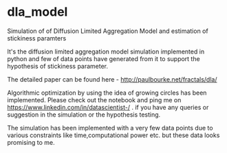 # dla_model
Simulation of of Diffusion Limited Aggregation Model and estimation of stickiness paramters

It's the diffusion limited aggregation model simulation implemented in python and few of data points have generated from it to support the hypothesis of stickiness parameter.

The detailed paper can be found here - 
http://paulbourke.net/fractals/dla/

Algorithmic optimization by using the idea of growing circles has been implemented. Please check out the notebook and ping me on https://www.linkedin.com/in/datascientist-/ . if you have any queries or suggestion in the simulation or the hypothesis testing. 


The simulation has been implemented with a very few data points due to various constraints like time,computational power etc. but these data looks promising to me. 
